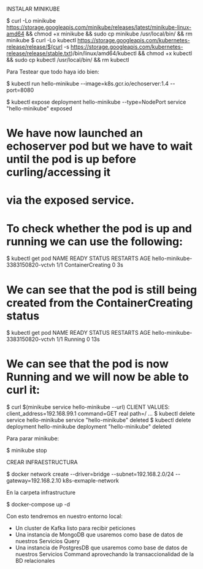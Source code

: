 INSTALAR MINIKUBE

$ curl -Lo minikube https://storage.googleapis.com/minikube/releases/latest/minikube-linux-amd64 && chmod +x minikube && sudo cp minikube /usr/local/bin/ && rm minikube
$ curl -Lo kubectl https://storage.googleapis.com/kubernetes-release/release/$(curl -s https://storage.googleapis.com/kubernetes-release/release/stable.txt)/bin/linux/amd64/kubectl && chmod +x kubectl && sudo cp kubectl /usr/local/bin/ && rm kubectl

Para Testear que todo haya ido bien:

$ kubectl run hello-minikube --image=k8s.gcr.io/echoserver:1.4 --port=8080

$ kubectl expose deployment hello-minikube --type=NodePort
service "hello-minikube" exposed

# We have now launched an echoserver pod but we have to wait until the pod is up before curling/accessing it
# via the exposed service.
# To check whether the pod is up and running we can use the following:
$ kubectl get pod
NAME                              READY     STATUS              RESTARTS   AGE
hello-minikube-3383150820-vctvh   1/1       ContainerCreating   0          3s
# We can see that the pod is still being created from the ContainerCreating status
$ kubectl get pod
NAME                              READY     STATUS    RESTARTS   AGE
hello-minikube-3383150820-vctvh   1/1       Running   0          13s
# We can see that the pod is now Running and we will now be able to curl it:
$ curl $(minikube service hello-minikube --url)
CLIENT VALUES:
client_address=192.168.99.1
command=GET
real path=/
...
$ kubectl delete service hello-minikube
service "hello-minikube" deleted
$ kubectl delete deployment hello-minikube
deployment "hello-minikube" deleted

Para parar minikube:

$ minikube stop

CREAR INFRAESTRUCTURA

$ docker network create --driver=bridge --subnet=192.168.2.0/24 --gateway=192.168.2.10 k8s-exmaple-network

En la carpeta infrastructure

$ docker-compose up -d

Con esto tendremos en nuestro entorno local:

   * Un cluster de Kafka listo para recibir peticiones
   * Una instancia de MongoDB que usaremos como base de datos de nuestros Servicios Query
   * Una instancia de PostgresDB que usaremos como base de datos de nuestros Servicios Command aprovechando la transaccionalidad de la BD relacionales
